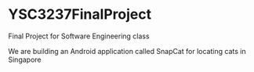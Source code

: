 # YSC3237FinalProject
Final Project for Software Engineering class

We are building an Android application called SnapCat for locating cats in Singapore
